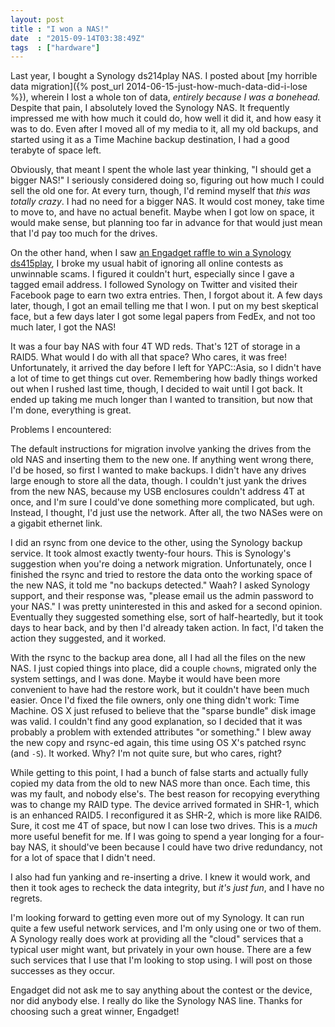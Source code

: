 ```yaml
---
layout: post
title : "I won a NAS!"
date  : "2015-09-14T03:38:49Z"
tags  : ["hardware"]
---
```

Last year, I bought a Synology ds214play NAS.  I posted about [my horrible data
migration]({% post_url 2014-06-15-just-how-much-data-did-i-lose %}), wherein I lost a whole
ton of data, *entirely because I was a bonehead.*  Despite that pain, I
absolutely loved the Synology NAS.  It frequently impressed me with how much it
could do, how well it did it, and how easy it was to do.  Even after I moved
all of my media to it, all my old backups, and started using it as a Time
Machine backup destination, I had a good terabyte of space left.

Obviously, that meant I spent the whole last year thinking, "I should get a
bigger NAS!"  I seriously considered doing so, figuring out how much I could
sell the old one for.  At every turn, though, I'd remind myself that *this was
totally crazy*.  I had no need for a bigger NAS.  It would cost money, take
time to move to, and have no actual benefit.  Maybe when I got low on space, it
would make sense, but planning too far in advance for that would just mean that
I'd pay too much for the drives.

On the other hand, when I saw [an Engadget raffle to win a Synology
ds415play](http://www.engadget.com/2015/08/06/win-a-synology-diskstation-ds415play/),
I broke my usual habit of ignoring all online contests as unwinnable scams.  I
figured it couldn't hurt, especially since I gave a tagged email address.  I
followed Synology on Twitter and visited their Facebook page to earn two extra
entries.  Then, I forgot about it.  A few days later, though, I got an email
telling me that I won.  I put on my best skeptical face, but a few days later I
got some legal papers from FedEx, and not too much later, I got the NAS!

It was a four bay NAS with four 4T WD reds.  That's 12T of storage in a RAID5.
What would I do with all that space?  Who cares, it was free!  Unfortunately,
it arrived the day before I left for YAPC::Asia, so I didn't have a lot of time
to get things cut over.  Remembering how badly things worked out when I rushed
last time, though, I decided to wait until I got back.  It ended up taking me
much longer than I wanted to transition, but now that I'm done, everything is
great.

Problems I encountered:

The default instructions for migration involve yanking the drives from the old
NAS and inserting them to the new one.  If anything went wrong there, I'd be
hosed, so first I wanted to make backups.  I didn't have any drives large
enough to store all the data, though.  I couldn't just yank the drives from the
new NAS, because my USB enclosures couldn't address 4T at once, and I'm sure I
could've done something more complicated, but ugh.  Instead, I thought, I'd
just use the network.  After all, the two NASes were on a gigabit ethernet
link.

I did an rsync from one device to the other, using the Synology backup service.
It took almost exactly twenty-four hours.  This is Synology's suggestion when
you're doing a network migration.  Unfortunately, once I finished the rsync and
tried to restore the data onto the working space of the new NAS, it told me "no
backups detected."  Waah?  I asked Synology support, and their response was,
"please email us the admin password to your NAS."  I was pretty uninterested in
this and asked for a second opinion.  Eventually they suggested something else,
sort of half-heartedly, but it took days to hear back, and by then I'd already
taken action.  In fact, I'd taken the action they suggested, and it worked.

With the rsync to the backup area done, all I had all the files on the new NAS.
I just copied things into place, did a couple `chown`s, migrated only the
system settings, and I was done.  Maybe it would have been more convenient to
have had the restore work, but it couldn't have been much easier.  Once I'd
fixed the file owners, only one thing didn't work:  Time Machine.  OS X just
refused to believe that the "sparse bundle" disk image was valid.  I couldn't
find any good explanation, so I decided that it was probably a problem with
extended attributes "or something."  I blew away the new copy and rsync-ed
again, this time using OS X's patched rsync (and `-S`).  It worked.  Why?  I'm
not quite sure, but who cares, right?

While getting to this point, I had a bunch of false starts and actually fully
copied my data from the old to new NAS more than once.  Each time, this was my
fault, and nobody else's.  The best reason for recopying everything was to
change my RAID type.  The device arrived formated in SHR-1, which is an
enhanced RAID5.  I reconfigured it as SHR-2, which is more like RAID6.  Sure,
it cost me 4T of space, but now I can lose two drives.  This is a *much* more
useful benefit for me.  If I was going to spend a year longing for a four-bay
NAS, it should've been because I could have two drive redundancy, not for a
lot of space that I didn't need.

I also had fun yanking and re-inserting a drive.  I knew it would work, and
then it took ages to recheck the data integrity, but *it's just fun*, and I
have no regrets.

I'm looking forward to getting even more out of my Synology.  It can run quite
a few useful network services, and I'm only using one or two of them.  A
Synology really does work at providing all the "cloud" services that a typical
user might want, but privately in your own house.  There are a few such
services that I use that I'm looking to stop using.  I will post on those
successes as they occur.

Engadget did not ask me to say anything about the contest or the device, nor
did anybody else.  I really do like the Synology NAS line.  Thanks for choosing
such a great winner, Engadget!

